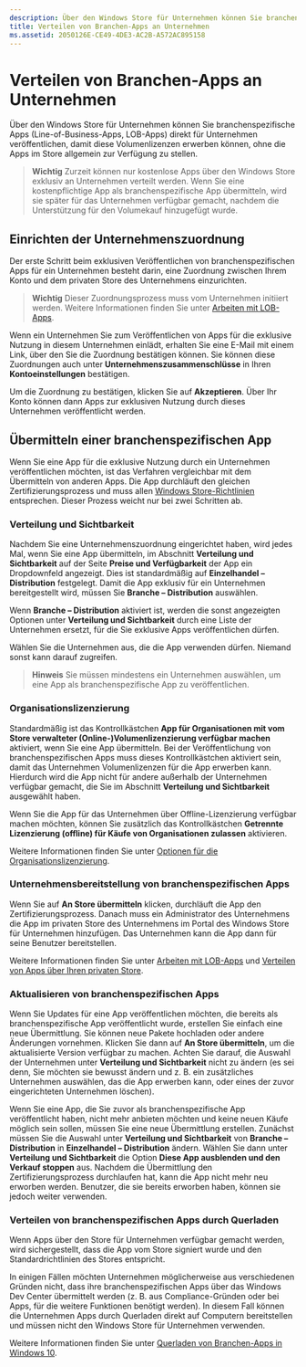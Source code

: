 ```yaml
---
description: Über den Windows Store für Unternehmen können Sie branchenspezifische Apps (Line-of-Business-Apps, LOB-Apps) direkt für Unternehmen veröffentlichen, damit diese Volumenlizenzen erwerben können, ohne die Apps im Store allgemein zur Verfügung zu stellen.
title: Verteilen von Branchen-Apps an Unternehmen
ms.assetid: 2050126E-CE49-4DE3-AC2B-A572AC895158
---
```


# Verteilen von Branchen-Apps an Unternehmen


Über den Windows Store für Unternehmen können Sie branchenspezifische Apps (Line-of-Business-Apps, LOB-Apps) direkt für Unternehmen veröffentlichen, damit diese Volumenlizenzen erwerben können, ohne die Apps im Store allgemein zur Verfügung zu stellen.

> **Wichtig**  Zurzeit können nur kostenlose Apps über den Windows Store exklusiv an Unternehmen verteilt werden. Wenn Sie eine kostenpflichtige App als branchenspezifische App übermitteln, wird sie später für das Unternehmen verfügbar gemacht, nachdem die Unterstützung für den Volumekauf hinzugefügt wurde. 

## Einrichten der Unternehmenszuordnung


Der erste Schritt beim exklusiven Veröffentlichen von branchenspezifischen Apps für ein Unternehmen besteht darin, eine Zuordnung zwischen Ihrem Konto und dem privaten Store des Unternehmens einzurichten.

> **Wichtig**  Dieser Zuordnungsprozess muss vom Unternehmen initiiert werden. Weitere Informationen finden Sie unter [Arbeiten mit LOB-Apps](http://go.microsoft.com/fwlink/p/?LinkId=698846).

Wenn ein Unternehmen Sie zum Veröffentlichen von Apps für die exklusive Nutzung in diesem Unternehmen einlädt, erhalten Sie eine E-Mail mit einem Link, über den Sie die Zuordnung bestätigen können. Sie können diese Zuordnungen auch unter **Unternehmenszusammenschlüsse** in Ihren **Kontoeinstellungen** bestätigen.

Um die Zuordnung zu bestätigen, klicken Sie auf **Akzeptieren**. Über Ihr Konto können dann Apps zur exklusiven Nutzung durch dieses Unternehmen veröffentlicht werden.

## Übermitteln einer branchenspezifischen App


Wenn Sie eine App für die exklusive Nutzung durch ein Unternehmen veröffentlichen möchten, ist das Verfahren vergleichbar mit dem Übermitteln von anderen Apps. Die App durchläuft den gleichen Zertifizierungsprozess und muss allen [Windows Store-Richtlinien](https://msdn.microsoft.com/library/windows/apps/dn764944) entsprechen. Dieser Prozess weicht nur bei zwei Schritten ab.

### Verteilung und Sichtbarkeit

Nachdem Sie eine Unternehmenszuordnung eingerichtet haben, wird jedes Mal, wenn Sie eine App übermitteln, im Abschnitt **Verteilung und Sichtbarkeit** auf der Seite **Preise und Verfügbarkeit** der App ein Dropdownfeld angezeigt. Dies ist standardmäßig auf **Einzelhandel – Distribution** festgelegt. Damit die App exklusiv für ein Unternehmen bereitgestellt wird, müssen Sie **Branche – Distribution** auswählen.

Wenn **Branche – Distribution** aktiviert ist, werden die sonst angezeigten Optionen unter **Verteilung und Sichtbarkeit** durch eine Liste der Unternehmen ersetzt, für die Sie exklusive Apps veröffentlichen dürfen.

Wählen Sie die Unternehmen aus, die die App verwenden dürfen. Niemand sonst kann darauf zugreifen.

> **Hinweis**  Sie müssen mindestens ein Unternehmen auswählen, um eine App als branchenspezifische App zu veröffentlichen.

### Organisationslizenzierung

Standardmäßig ist das Kontrollkästchen **App für Organisationen mit vom Store verwalteter (Online-)Volumenlizenzierung verfügbar machen** aktiviert, wenn Sie eine App übermitteln. Bei der Veröffentlichung von branchenspezifischen Apps muss dieses Kontrollkästchen aktiviert sein, damit das Unternehmen Volumenlizenzen für die App erwerben kann. Hierdurch wird die App nicht für andere außerhalb der Unternehmen verfügbar gemacht, die Sie im Abschnitt **Verteilung und Sichtbarkeit** ausgewählt haben.

Wenn Sie die App für das Unternehmen über Offline-Lizenzierung verfügbar machen möchten, können Sie zusätzlich das Kontrollkästchen **Getrennte Lizenzierung (offline) für Käufe von Organisationen zulassen** aktivieren.

Weitere Informationen finden Sie unter [Optionen für die Organisationslizenzierung](organizational-licensing.md).

### Unternehmensbereitstellung von branchenspezifischen Apps

Wenn Sie auf **An Store übermitteln** klicken, durchläuft die App den Zertifizierungsprozess. Danach muss ein Administrator des Unternehmens die App im privaten Store des Unternehmens im Portal des Windows Store für Unternehmen hinzufügen. Das Unternehmen kann die App dann für seine Benutzer bereitstellen.

Weitere Informationen finden Sie unter [Arbeiten mit LOB-Apps](http://go.microsoft.com/fwlink/p/?LinkId=698846) und [Verteilen von Apps über Ihren privaten Store](http://go.microsoft.com/fwlink/p/?LinkId=698847).

### Aktualisieren von branchenspezifischen Apps

Wenn Sie Updates für eine App veröffentlichen möchten, die bereits als branchenspezifische App veröffentlicht wurde, erstellen Sie einfach eine neue Übermittlung. Sie können neue Pakete hochladen oder andere Änderungen vornehmen. Klicken Sie dann auf **An Store übermitteln**, um die aktualisierte Version verfügbar zu machen. Achten Sie darauf, die Auswahl der Unternehmen unter **Verteilung und Sichtbarkeit** nicht zu ändern (es sei denn, Sie möchten sie bewusst ändern und z. B. ein zusätzliches Unternehmen auswählen, das die App erwerben kann, oder eines der zuvor eingerichteten Unternehmen löschen).

Wenn Sie eine App, die Sie zuvor als branchenspezifische App veröffentlicht haben, nicht mehr anbieten möchten und keine neuen Käufe möglich sein sollen, müssen Sie eine neue Übermittlung erstellen. Zunächst müssen Sie die Auswahl unter **Verteilung und Sichtbarkeit** von **Branche – Distribution** in **Einzelhandel – Distribution** ändern. Wählen Sie dann unter **Verteilung und Sichtbarkeit** die Option **Diese App ausblenden und den Verkauf stoppen** aus. Nachdem die Übermittlung den Zertifizierungsprozess durchlaufen hat, kann die App nicht mehr neu erworben werden. Benutzer, die sie bereits erworben haben, können sie jedoch weiter verwenden.

### Verteilen von branchenspezifischen Apps durch Querladen

Wenn Apps über den Store für Unternehmen verfügbar gemacht werden, wird sichergestellt, dass die App vom Store signiert wurde und den Standardrichtlinien des Stores entspricht.

In einigen Fällen möchten Unternehmen möglicherweise aus verschiedenen Gründen nicht, dass ihre branchenspezifischen Apps über das Windows Dev Center übermittelt werden (z. B. aus Compliance-Gründen oder bei Apps, für die weitere Funktionen benötigt werden). In diesem Fall können die Unternehmen Apps durch Querladen direkt auf Computern bereitstellen und müssen nicht den Windows Store für Unternehmen verwenden.

Weitere Informationen finden Sie unter [Querladen von Branchen-Apps in Windows 10](http://go.microsoft.com/fwlink/p/?LinkId=623433).

 

 






<!--HONumber=Mar16_HO1-->


